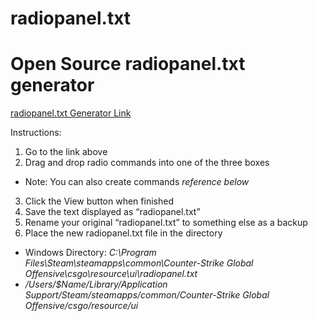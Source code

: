 # radiopanel.txt

Open Source radiopanel.txt generator
======
[radiopanel.txt Generator Link](https://redsparr0w.github.io/radio/index.html)

Instructions: 
  
1. Go to the link above
2. Drag and drop radio commands into one of the three boxes
  * Note: You can also create commands *reference below*
3. Click the View button when finished
4. Save the text displayed as “radiopanel.txt”
5. Rename your original “radiopanel.txt” to something else as a backup
6. Place the new radiopanel.txt file in the directory
 * Windows Directory: *C:\Program Files\Steam\steamapps\common\Counter-Strike Global Offensive\csgo\resource\ui\radiopanel.txt*
 * */Users/$Name/Library/Application Support/Steam/steamapps/common/Counter-Strike Global Offensive/csgo/resource/ui*
